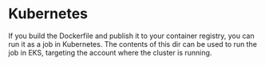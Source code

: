 # Kubernetes

If you build the Dockerfile and publish it to your container registry, you can run it as a job in Kubernetes. The contents of this dir can be used to run the job in EKS, targeting the account where the cluster is running.
